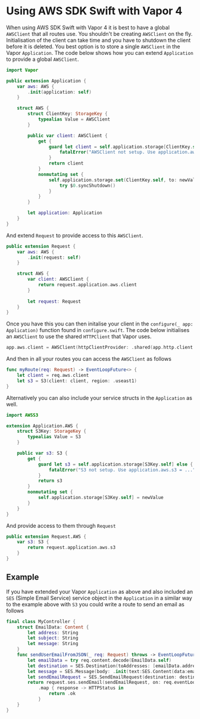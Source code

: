 # Using AWS SDK Swift with Vapor 4

When using AWS SDK Swift with Vapor 4 it is best to have a global `AWSClient` that all routes use. You shouldn't be creating `AWSClient` on the fly. Initialisation of the client can take time and you have to shutdown the client before it is deleted. You best option is to store a single `AWSClient` in the Vapor `Application`. The code below shows how you can extend `Application` to provide a global `AWSClient`.

```swift
import Vapor

public extension Application {
    var aws: AWS {
        .init(application: self)
    }

    struct AWS {
        struct ClientKey: StorageKey {
            typealias Value = AWSClient
        }

        public var client: AWSClient {
            get {
                guard let client = self.application.storage[ClientKey.self] else {
                    fatalError("AWSClient not setup. Use application.aws.client = ...")
                }
                return client
            }
            nonmutating set {
                self.application.storage.set(ClientKey.self, to: newValue) {
                    try $0.syncShutdown()
                }            
            }
        }

        let application: Application
    }
}
```
And extend `Request` to provide access to this `AWSClient`.
```swift
public extension Request {
    var aws: AWS {
        .init(request: self)
    }

    struct AWS {
        var client: AWSClient {
            return request.application.aws.client
        }
        
        let request: Request
    }
}

```

Once you have this you can then initalise your client in the `configure(_ app: Application)` function found in `configure.swift`. The code below initialises an `AWSClient` to use the shared `HTTPClient` that Vapor uses.

```swift
app.aws.client = AWSClient(httpClientProvider: .shared(app.http.client.shared))
```

And then in all your routes you can access the `AWSClient` as follows
```swift
func myRoute(req: Request) -> EventLoopFuture<> {
    let client = req.aws.client
    let s3 = S3(client: client, region: .useast1)
}
```
Alternatively you can also include your service structs in the `Application` as well.
```swift
import AWSS3

extension Application.AWS {
    struct S3Key: StorageKey {
        typealias Value = S3
    }

    public var s3: S3 {
        get {
            guard let s3 = self.application.storage[S3Key.self] else {
                fatalError("S3 not setup. Use application.aws.s3 = ...")
            }
            return s3
        }
        nonmutating set {
            self.application.storage[S3Key.self] = newValue
        }
    }
}
```
And provide access to them through `Request`
```swift
public extension Request.AWS {
    var s3: S3 {
        return request.application.aws.s3
    }
}
```
## Example

If you have extended your Vapor `Application` as above and also included an `SES` (Simple Email Service) service object in the `Application` in a similar way to the example above with `S3` you could write a route to send an email as follows
```swift
final class MyController {
    struct EmailData: Content {
        let address: String
        let subject: String
        let message: String
    }
    func sendUserEmailFromJSON(_ req: Request) throws -> EventLoopFuture<HTTPStatus> {
        let emailData = try req.content.decode(EmailData.self)
        let destination = SES.Destination(toAddresses: [emailData.address])
        let message = SES.Message(body: .init(text:SES.Content(data:emailData.message)), subject: .init(data:emailData.subject))
        let sendEmailRequest = SES.SendEmailRequest(destination: destination, message: message, source:"awssdkswift@me.com")
        return request.ses.sendEmail(sendEmailRequest, on: req.eventLoop)
            .map { response -> HTTPStatus in
                return .ok
            }
    }
}
```

